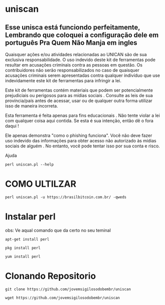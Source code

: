 # uniscan
 
 Esse unisca está funciondo perfeitamente, Lembrando que coloquei a configuração dele em português
 Pra Quem Não Manja em ingles
----------------------------------------------------------------

Quaisquer ações e/ou atividades relacionadas ao UNICAN são de sua exclusiva responsabilidade.
O uso indevido deste kit de ferramentas pode resultar em acusações criminais contra as pessoas em questão. Os contribuidores não serão responsabilizados no caso de quaisquer acusações criminais serem apresentadas contra qualquer indivíduo que use indevidamente este kit de ferramentas para infringir a lei.

Este kit de ferramentas contém materiais que podem ser potencialmente prejudiciais ou perigosos para as mídias sociais . Consulte as leis de sua província/país antes de acessar, usar ou de qualquer outra forma utilizar isso de maneira incorreta.

Esta ferramenta é feita apenas para fins educacionais . Não tente violar a lei com qualquer coisa aqui contida. Se esta é sua intenção, então dê o fora daqui !

Ele apenas demonstra "como o phishing funciona". Você não deve fazer uso indevido das informações para obter acesso não autorizado às mídias sociais de alguém . No entanto, você pode tentar isso por sua conta e risco.






 Ajuda

```
perl uniscan.pl --help
```

# COMO ULTILZAR

```
perl uniscan.pl -u https://brasilbitcoin.com.br/ -qweds
```

# Instalar perl

obs: Ve aqual comando que da certo no seu teminal

```
apt-get install perl
```

```
pkg install perl
```

```
yum install perl
```

# Clonando Repositorio

```
git clone https://github.com/jovemsigilosodobembr/uniscan
```

```
wget https://github.com/jovemsigilosodobembr/uniscan
```
